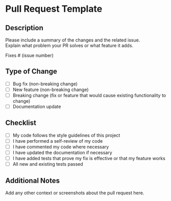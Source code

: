 # Pull Request Template

## Description

Please include a summary of the changes and the related issue.  
Explain what problem your PR solves or what feature it adds.

Fixes # (issue number)

## Type of Change

- [ ] Bug fix (non-breaking change)
- [ ] New feature (non-breaking change)
- [ ] Breaking change (fix or feature that would cause existing functionality to change)
- [ ] Documentation update

## Checklist

- [ ] My code follows the style guidelines of this project
- [ ] I have performed a self-review of my code
- [ ] I have commented my code where necessary
- [ ] I have updated the documentation if necessary
- [ ] I have added tests that prove my fix is effective or that my feature works
- [ ] All new and existing tests passed

## Additional Notes

Add any other context or screenshots about the pull request here.
